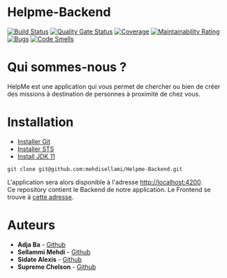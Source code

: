 # Helpme-Backend

[![Build Status](https://img.shields.io/travis/pascalpoizat/template-java-project/master.svg?style=flat-square)](https://travis-ci.org/github/mehdisellami/Helpme-Backend)
[![Quality Gate Status](https://sonarcloud.io/api/project_badges/measure?project=mehdisellami_Helpme-Backend&metric=alert_status)](https://sonarcloud.io/dashboard?id=mehdisellami_Helpme-Backend)
[![Coverage](https://sonarcloud.io/api/project_badges/measure?project=mehdisellami_Helpme-Backend&metric=coverage)](https://sonarcloud.io/dashboard?id=mehdisellami_Helpme-Backend)
[![Maintainability Rating](https://sonarcloud.io/api/project_badges/measure?project=mehdisellami_Helpme-Backend&metric=sqale_rating)](https://sonarcloud.io/dashboard?id=mehdisellami_Helpme-Backend)
[![Bugs](https://sonarcloud.io/api/project_badges/measure?project=mehdisellami_Helpme-Backend&metric=bugs)](https://sonarcloud.io/dashboard?id=mehdisellami_Helpme-Backend)
[![Code Smells](https://sonarcloud.io/api/project_badges/measure?project=mehdisellami_Helpme-Backend&metric=code_smells)](https://sonarcloud.io/dashboard?id=mehdisellami_Helpme-Backend)

# Qui sommes-nous ?
 HelpMe est une application qui vous permet de chercher ou bien de créer des missions à destination de personnes à proximité de chez vous.

 # Installation 
 - [Installer Git](https://git-scm.com/downloads)
 - [Installer STS](https://spring.io/tools) 
 - [Install JDK 11](https://www.oracle.com/java/technologies/javase-jdk11-downloads.html)
 
 ```
 git clone git@github.com:mehdisellami/Helpme-Backend.git
 ```

L'application sera alors disponible à l'adresse [http://localhost:4200](http://localhost:4200). <br>
Ce repository contient le Backend de notre application. Le Frontend se trouve à [cette adresse](https://github.com/mehdisellami/Helpme-Frontend).

# Auteurs
* **Adja Ba** - [Github](https://github.com/adjarokhaya)
* **Sellammi Mehdi** - [Github](https://github.com/mehdisellami)
* **Sidate Alexis** - [Github](https://github.com/sidatealexis)
* **Supreme Chelson** - [Github](https://github.com/SUPREMEchelson)
